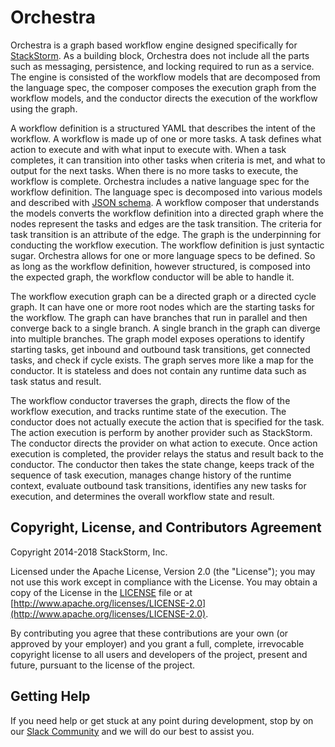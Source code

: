 # Orchestra

Orchestra is a graph based workflow engine designed specifically for
[StackStorm](https://github.com/StackStorm/st2). As a building block, Orchestra does not include
all the parts such as messaging, persistence, and locking required to run as a service. The engine
is consisted of the workflow models that are decomposed from the language spec, the composer
composes the execution graph from the workflow models, and the conductor directs the execution of
the workflow using the graph.

A workflow definition is a structured YAML that describes the intent of the workflow. A workflow is
made up of one or more tasks. A task defines what action to execute and with what input to execute
with. When a task completes, it can transition into other tasks when criteria is met, and what to
output for the next tasks. When there is no more tasks to execute, the workflow is complete.
Orchestra includes a native language spec for the workflow definition. The language spec is
decomposed into various models and described with [JSON schema](http://json-schema.org/). A
workflow composer that understands the models converts the workflow definition into a directed graph
where the nodes represent the tasks and edges are the task transition. The criteria for task
transition is an attribute of the edge. The graph is the underpinning for conducting the workflow
execution. The workflow definition is just syntactic sugar. Orchestra allows for one or more
language specs to be defined. So as long as the workflow definition, however structured, is composed
into the expected graph, the workflow conductor will be able to handle it.

The workflow execution graph can be a directed graph or a directed cycle graph. It can have one or
more root nodes which are the starting tasks for the workflow. The graph can have branches that run
in parallel and then converge back to a single branch. A single branch in the graph can diverge into
multiple branches. The graph model exposes operations to identify starting tasks, get inbound and
outbound task transitions, get connected tasks, and check if cycle exists. The graph serves more
like a map for the conductor. It is stateless and does not contain any runtime data such as task
status and result.

The workflow conductor traverses the graph, directs the flow of the workflow execution, and
tracks runtime state of the execution. The conductor does not actually execute the action that is
specified for the task. The action execution is perform by another provider such as StackStorm. The
conductor directs the provider on what action to execute. Once action execution is completed, the
provider relays the status and result back to the conductor. The conductor then takes the state
change, keeps track of the sequence of task execution, manages change history of the runtime
context, evaluate outbound task transitions, identifies any new tasks for execution, and determines
the overall workflow state and result.

## Copyright, License, and Contributors Agreement

Copyright 2014-2018 StackStorm, Inc.

Licensed under the Apache License, Version 2.0 (the "License"); you may not use this work except
in compliance with the License. You may obtain a copy of the License in the [LICENSE](LICENSE)
file or at [http://www.apache.org/licenses/LICENSE-2.0](http://www.apache.org/licenses/LICENSE-2.0).

By contributing you agree that these contributions are your own (or approved by your employer) and
you grant a full, complete, irrevocable copyright license to all users and developers of the
project, present and future, pursuant to the license of the project.

## Getting Help

If you need help or get stuck at any point during development, stop by on our
[Slack Community](https://stackstorm.com/community-signup) and we will do our best to assist you.
